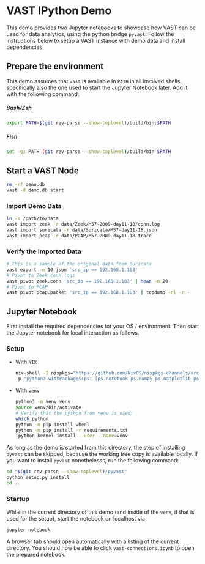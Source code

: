 VAST IPython Demo
=================

This demo provides two Jupyter notebooks to showcase how VAST can be used for
data analytics, using the python bridge `pyvast`. Follow the instructions below
to setup a VAST instance with demo data and install dependencies.

## Prepare the environment

This demo assumes that `vast` is available in `PATH` in all involved shells,
specifically also the one used to start the Jupyter Notebook later. Add it
with the following command:

##### Bash/Zsh
```sh
export PATH=$(git rev-parse --show-toplevel)/build/bin:$PATH
```
##### Fish
```sh
set -gx PATH (git rev-parse --show-toplevel)/build/bin $PATH
```

## Start a VAST Node

```sh
rm -rf demo.db
vast -d demo.db start
```

### Import Demo Data

```sh
ln -s /path/to/data
vast import zeek -r data/Zeek/M57-2009-day11-18/conn.log
vast import suricata -r data/Suricata/M57-day11-18.json
vast import pcap -r data/PCAP/M57-2009-day11-18.trace
```

### Verify the Imported Data

```sh
# This is a sample of the original data from Suricata
vast export -n 10 json 'src_ip == 192.168.1.103'
# Pivot to Zeek conn logs
vast pivot zeek.conn 'src_ip == 192.168.1.103' | head -n 20
# Pivot to PCAP
vast pivot pcap.packet 'src_ip == 192.168.1.103' | tcpdump -nl -r -
```

## Jupyter Notebook

First install the required dependencies for your OS / environment. Then start
the Jupyter notebook for local interaction as follows.

### Setup

- With `NIX`
    ```sh
    nix-shell -I nixpkgs="https://github.com/NixOS/nixpkgs-channels/archive/cc6cf0a96a627e678ffc996a8f9d1416200d6c81.tar.gz" \
    -p "python3.withPackages(ps: [ps.notebook ps.numpy ps.matplotlib ps.pandas ps.pyarrow ps.networkx])"
    ```
- With `venv`
    ```sh
    python3 -m venv venv
    source venv/bin/activate
    # Verify that the python from venv is used:
    which python
    python -m pip install wheel
    python -m pip install -r requirements.txt
    ipython kernel install --user --name=venv
    ```

As long as the demo is started from this directory, the step of installing
`pyvast` can be skipped, because the working tree copy is available locally.
If you want to install `pyvast` nonethelesss, run the following command:

```sh
cd "$(git rev-parse --show-toplevel)/pyvast"
python setup.py install
cd ..
```

### Startup

While in the current directory of this demo (and inside of the `venv`, if that
is used for the setup), start the notebook on localhost via

```sh
jupyter notebook
```

A browser tab should open automatically with a listing of the current directory.
You should now be able to click `vast-connections.ipynb` to open the prepared
notebook.
